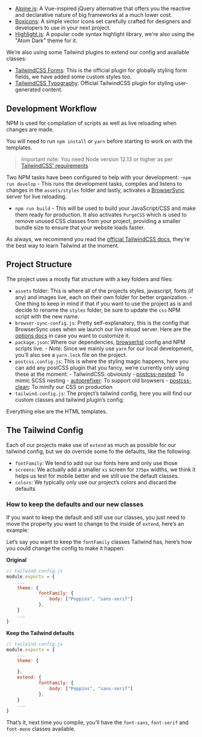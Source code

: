 #

- [Alpine.js](https://github.com/alpinejs/alpine): A Vue-inspired jQuery alternative that offers you the reactive and declarative nature of big frameworks at a much lower cost.
- [Boxicons](https://boxicons.com/): A simple vector icons set carefully crafted for designers and developers to use in your next project.
- [Highlight.js](https://highlightjs.org/): A popular code syntax highlight library, we're also using the "Atom Dark" theme for it.

We’re also using some Tailwind plugins to extend our config and available classes:

- [TailwindCSS Forms](https://github.com/tailwindlabs/tailwindcss-forms): This is the official plugin for globally styling form fields, we have added some custom styles too.
- [TailwindCSS Typography](https://tailwindcss.com/docs/typography-plugin): Official TailwindCSS plugin for styling user-generated content.

## Development Workflow

NPM is used for compilation of scripts as well as live reloading when changes are made.

You will need to run `npm install` or `yarn` before starting to work on with the templates.

> Important note: You need Node version 12.13 or higher as per [TailwindCSS' requirements](https://tailwindcss.com/docs/upgrading-to-v2#upgrade-to-node-js-12-13-or-higher)

Two NPM tasks have been configured to help with your development: -`npm run develop` - This runs the development tasks, compiles and listens to changes in the `assets/styles` folder and lastly, activates a [BrowserSync](https://www.browsersync.io/docs/command-line) server for live reloading.

- `npm run build` - This will be used to build your JavaScript/CSS and make them ready for production. It also activates `PurgeCSS` which is used to remove unused CSS classes from your project, providing a smaller bundle size to ensure that your website loads faster.

As always, we recommend you read the [official TailwindCSS docs](https://tailwindcss.com/), they’re the best way to learn Tailwind at the moment.

## Project Structure

The project uses a mostly flat structure with a key folders and files:

- `assets` folder: This is where all of the projects styles, javascript, fonts (if any) and images live, each on their own folder for better organization. - One thing to keep in mind if that if you want to use the project as is and decide to rename the `styles` folder, be sure to update the `css` NPM script with the new name.
- `browser-sync-config.js`: Pretty self-explanatory, this is the config that BrowserSync uses when we launch our live reload server. Here are the [options docs](https://www.browsersync.io/docs/options) in case you want to customize it.
- `package.json`: Where our dependencies, [browserlist](https://github.com/browserslist/browserslist) config and NPM scripts live. - _Note_: Since we mainly use `yarn` for our local development, you’ll also see a `yarn.lock` file on the project.
- `postcss.config.js`: This is where the styling magic happens, here you can add any postCSS plugin that you fancy, we’re currently only using these at the moment: - TailwindCSS: obviously - [postcss-nested](https://github.com/postcss/postcss-nested): To mimic SCSS nesting - [autoprefixer](https://github.com/postcss/autoprefixer): To support old browsers - [postcss-clean](https://github.com/leodido/postcss-clean): To minify our CSS on production
- `tailwind.config.js`: The project’s tailwind config, here you will find our custom classes and tailwind plugin’s config.

Everything else are the HTML templates.

## The Tailwind Config

Each of our projects make use of `extend` as much as possible for our tailwind config, but we do override some fo the defaults, like the following:

- `fontFamily`: We tend to add our our fonts here and only use those
- `screens`: We actually add a smaller `xs` screen for `375px` widths, we think it helps us test for mobile better and we still use the default classes.
- `colors`: We typically only use our project’s colors and discard the defaults

### How to keep the defaults and our new classes

If you want to keep the default and still use our classes, you just need to move the property you want to change to the inside of `extend`, here’s an example:

Let’s say you want to keep the `fontFamily` classes Tailwind has, here’s how you could change the config to make it happen:

**Original**

```js
// tailwind.config.js
module.exports = {
	...
	theme: {
	        fontFamily: {
	            body: ["Poppins", "sans-serif"]
	        },
	}
	...
}
```

**Keep the Tailwind defaults**

```js
// tailwind.config.js
module.exports = {
	...
	theme: {

	},
	extend: {
			fontFamily: {
	            body: ["Poppins", "sans-serif"]
	        },
	}
	...
}
```

That’s it, next time you compile, you’ll have the `font-sans`, `font-serif` and `font-mono` classes available.

